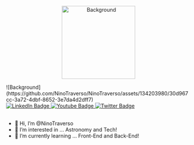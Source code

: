 
<p align="center">
  <img src="[https://github.com/Jacob/Jacob/raw/main/assets/134203980/c5e2ee09-6db2-4cbc-a4e2-03fdcd6f314f](https://github.com/NinoTraverso/NinoTraverso/assets/134203980/30d967cc-3a72-4dbf-8652-3e7da4d2dff7)" alt="Background" width="200">
</p>
![Background](https://github.com/NinoTraverso/NinoTraverso/assets/134203980/30d967cc-3a72-4dbf-8652-3e7da4d2dff7)

<div id="badges">
  <a href="your-linkedin-URL">
    <img src="https://img.shields.io/badge/LinkedIn-blue?style=for-the-badge&logo=linkedin&logoColor=white" alt="LinkedIn Badge"/>
  </a>
  <a href="your-youtube-URL">
    <img src="https://img.shields.io/badge/YouTube-red?style=for-the-badge&logo=youtube&logoColor=white" alt="Youtube Badge"/>
  </a>
  <a href="your-twitter-URL">
    <img src="https://img.shields.io/badge/Twitter-blue?style=for-the-badge&logo=twitter&logoColor=white" alt="Twitter Badge"/>
  </a>
</div>

<br/>







- 👋 Hi, I’m @NinoTraverso
- 👀 I’m interested in ... Astronomy and Tech!
- 🌱 I’m currently learning ... Front-End and Back-End!

